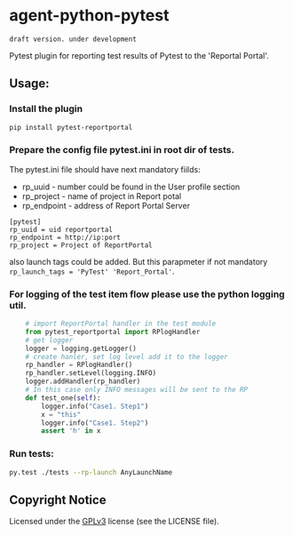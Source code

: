 # agent-python-pytest
`draft version. under development`

Pytest plugin for reporting test results of Pytest to the 'Reportal Portal'.

## Usage:
### Install the plugin
```bash
pip install pytest-reportportal
```

### Prepare the config file pytest.ini in root dir of tests.
The pytest.ini file should have next mandatory fiilds:

 - rp_uuid - number could be found in the User profile section
 - rp_project - name of project in Report potal
 - rp_endpoint - address of Report Portal Server

```
[pytest]
rp_uuid = uid reportportal
rp_endpoint = http://ip:port
rp_project = Project of ReportPortal
```
also launch tags could be added. But this parapmeter if not mandatory `rp_launch_tags = 'PyTest' 'Report_Portal'`.

### For logging of the test item flow please use the python logging util.
```python
    # import ReportPortal handler in the test module
    from pytest_reportportal import RPlogHandler
    # get logger
    logger = logging.getLogger()
    # create hanler, set log level add it to the logger
    rp_handler = RPlogHandler()
    rp_handler.setLevel(logging.INFO)
    logger.addHandler(rp_handler)
    # In this case only INFO messages will be sent to the RP
    def test_one(self):
        logger.info("Case1. Step1")
        x = "this"
        logger.info("Case1. Step2")
        assert 'h' in x
```
### Run tests:
```bash
py.test ./tests --rp-launch AnyLaunchName
```
## Copyright Notice
Licensed under the [GPLv3](https://www.gnu.org/licenses/quick-guide-gplv3.html)
license (see the LICENSE file).
